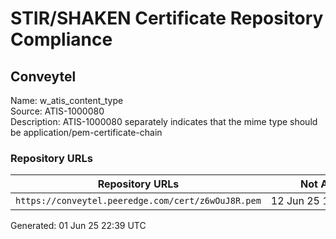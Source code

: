 # STIR/SHAKEN Certificate Repository Compliance

## Conveytel

Name: w_atis_content_type\
Source: ATIS-1000080\
Description: ATIS-1000080 separately indicates that the mime type should be application/pem-certificate-chain
### Repository URLs

| Repository URLs | Not After |  Problems | Link |
|-----------------|-----------|-----------|------|
| `https://conveytel.peeredge.com/cert/z6wOuJ8R.pem` | 12&#160;Jun&#160;25&#160;17:13&#160;UTC | true | [view](../../REPOS/a3b942675a9e5592f81e71b579e5be6db4beed31/README.md) |


Generated: 01 Jun 25 22:39 UTC